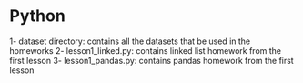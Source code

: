 # Python

1- dataset directory:
contains all the datasets that be used in the homeworks
2- lesson1_linked.py:
contains linked list homework from the first lesson
3- lesson1_pandas.py:
contains pandas homework from the first lesson
